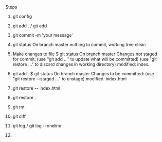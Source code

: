 Steps
1. git config

2. git add . / git add <filename>

3. git commit -m 'your message'

4. git status
    On branch master
    nothing to commit, working tree clean

5. Make changes to file
    $ git status
    On branch master
    Changes not staged for commit:
    (use "git add <file>..." to update what will be committed)
    (use "git restore <file>..." to discard changes in working directory)
        modified:   index.
        
6. git add .
    $ git status
    On branch master
    Changes to be committed:
    (use "git restore --staged <file>..." to unstage)
            modified:   index.html

7. git restore -- index.html

8. git restore .

9. git rm <filename>

10. git diff

11. git log / git log --oneline

12. 